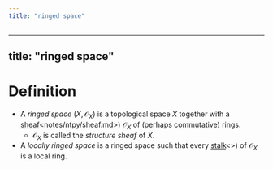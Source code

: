 ```yaml
---
title: "ringed space"
---
```


---
title: "ringed space"
---

# Definition
- A *ringed space* $(X,\mathcal{O}_X)$ is a topological space $X$ together with a [sheaf](notes/ntpy/sheaf.md)<notes/ntpy/sheaf.md>) $\mathcal{O}_X$ of (perhaps commutative) rings.
	- $\mathcal{O}_X$ is called the *structure sheaf* of $X$.
- A *locally ringed space* is a ringed space such that every [stalk]()<>) of $\mathcal{O}_X$ is a local ring.
